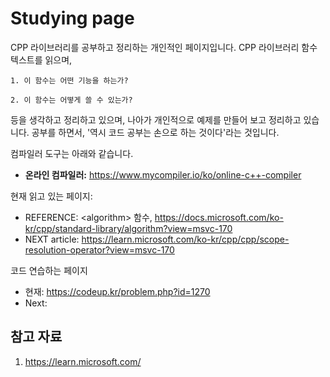 # Studying page

CPP 라이브러리를 공부하고 정리하는 개인적인 페이지입니다. CPP 라이브러리 함수 텍스트를 읽으며, 

    1. 이 함수는 어떤 기능을 하는가?
  
    2. 이 함수는 어떻게 쓸 수 있는가?



등을 생각하고 정리하고 있으며, 나아가 개인적으로 예제를 만들어 보고 정리하고 있습니다. 공부를 하면서, '역시 코드 공부는 손으로 하는 것이다'라는 것입니다.



컴파일러 도구는 아래와 같습니다.

- **온라인 컴파일러:** https://www.mycompiler.io/ko/online-c++-compiler



  
 현재 읽고 있는 페이지:
 - REFERENCE: \<algorithm\> 함수, https://docs.microsoft.com/ko-kr/cpp/standard-library/algorithm?view=msvc-170
 - NEXT article: https://learn.microsoft.com/ko-kr/cpp/cpp/scope-resolution-operator?view=msvc-170

코드 연습하는 페이지
 - 현재: https://codeup.kr/problem.php?id=1270
 - Next: 

## 참고 자료

  1. https://learn.microsoft.com/
